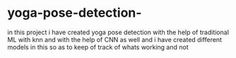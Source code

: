 # yoga-pose-detection-
 
 in this project i have created yoga pose detection with the help of traditional ML with knn and with the help of CNN as well 
 and i have created different models in this so as to keep of track of whats working and not
